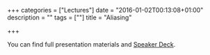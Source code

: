 +++
categories = ["Lectures"]
date = "2016-01-02T00:13:08+01:00"
description = ""
tags = [""]
title = "Aliasing"

+++

You can find full presentation materials and [Speaker Deck][speakerdeck].

[speakerdeck]: https://speakerdeck.com/nazavode/aliasing
